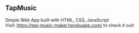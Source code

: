 ## TapMusic
Simple Web App built with HTML, CSS, JavaScript <br>
Visit: https://tap-music-maker.herokuapp.com/ to check it out!
